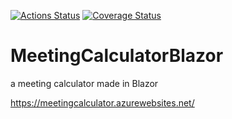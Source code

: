 
[![Actions Status](https://github.com/ssanga/MeetingCalculatorBlazor/workflows/MeetingCalculator%20CI/CD/badge.svg)](https://github.com/ssanga/MeetingCalculatorBlazor/actions) [![Coverage Status](https://coveralls.io/repos/github/ssanga/MeetingCalculatorBlazor/badge.svg?branch=master)](https://coveralls.io/github/ssanga/MeetingCalculatorBlazor?branch=master)


# MeetingCalculatorBlazor
a meeting calculator made in Blazor

https://meetingcalculator.azurewebsites.net/
